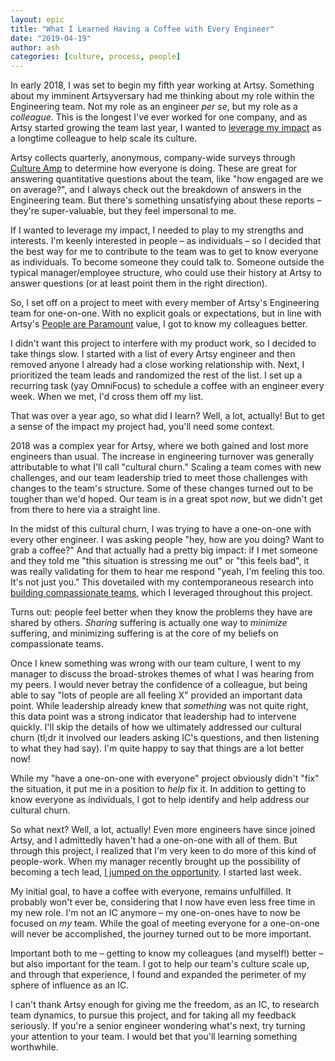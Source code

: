 ```yaml
---
layout: epic
title: "What I Learned Having a Coffee with Every Engineer"
date: "2019-04-19"
author: ash
categories: [culture, process, people]
---
```


In early 2018, I was set to begin my fifth year working at Artsy. Something about my imminent Artsyversary had me
thinking about my role within the Engineering team. Not my role as an engineer _per se_, but my role as a
_colleague_. This is the longest I've ever worked for one company, and as Artsy started growing the team last year,
I wanted to [leverage my impact][lev] as a longtime colleague to help scale its culture.

Artsy collects quarterly, anonymous, company-wide surveys through [Culture Amp][] to determine how everyone is
doing. These are great for answering quantitative questions about the team, like "how engaged are we on average?",
and I always check out the breakdown of answers in the Engineering team. But there's something unsatisfying about
these reports – they're super-valuable, but they feel impersonal to me.

If I wanted to leverage my impact, I needed to play to my strengths and interests. I'm keenly interested in people
– as individuals – so I decided that the best way for me to contribute to the team was to get to know everyone as
individuals. To become someone they could talk to. Someone outside the typical manager/employee structure, who
could use their history at Artsy to answer questions (or at least point them in the right direction).

So, I set off on a project to meet with every member of Artsy's Engineering team for one-on-one. With no explicit
goals or expectations, but in line with Artsy's [People are Paramount][pap] value, I got to know my colleagues
better.

<!-- more -->

I didn't want this project to interfere with my product work, so I decided to take things slow. I started with a
list of every Artsy engineer and then removed anyone I already had a close working relationship with. Next, I
prioritized the team leads and randomized the rest of the list. I set up a recurring task (yay OmniFocus) to
schedule a coffee with an engineer every week. When we met, I'd cross them off my list.

That was over a year ago, so what did I learn? Well, a lot, actually! But to get a sense of the impact my project
had, you'll need some context.

2018 was a complex year for Artsy, where we both gained and lost more engineers than usual. The increase in
engineering turnover was generally attributable to what I'll call "cultural churn." Scaling a team comes with new
challenges, and our team leadership tried to meet those challenges with changes to the team's structure. Some of
these changes turned out to be tougher than we'd hoped. Our team is in a great spot _now_, but we didn't get from
there to here via a straight line.

In the midst of this cultural churn, I was trying to have a one-on-one with every other engineer. I was asking
people "hey, how are you doing? Want to grab a coffee?" And that actually had a pretty big impact: if I met someone
and they told me "this situation is stressing me out" or "this feels bad", it was really validating for them to
hear me respond "yeah, I'm feeling this too. It's not just you." This dovetailed with my contemporaneous research
into [building compassionate teams][teams], which I leveraged throughout this project.

Turns out: people feel better when they know the problems they have are shared by others. _Sharing_ suffering is
actually one way to _minimize_ suffering, and minimizing suffering is at the core of my beliefs on compassionate
teams.

Once I knew something was wrong with our team culture, I went to my manager to discuss the broad-strokes themes of
what I was hearing from my peers. I would never betray the confidence of a colleague, but being able to say "lots
of people are all feeling X" provided an important data point. While leadership already knew that _something_ was
not quite right, this data point was a strong indicator that leadership had to intervene quickly. I'll skip the
details of how we ultimately addressed our cultural churn (tl;dr it involved our leaders asking IC's questions, and
then listening to what they had say). I'm quite happy to say that things are a lot better now!

While my "have a one-on-one with everyone" project obviously didn't "fix" the situation, it put me in a position to
_help_ fix it. In addition to getting to know everyone as individuals, I got to help identify and help address our
cultural churn.

So what next? Well, a lot, actually! Even more engineers have since joined Artsy, and I admittedly haven't had a
one-on-one with all of them. But through this project, I realized that I'm very keen to do more of this kind of
people-work. When my manager recently brought up the possibility of becoming a tech lead, [I jumped on the
opportunity][tl]. I started last week.

My initial goal, to have a coffee with everyone, remains unfulfilled. It probably won't ever be, considering that I
now have even less free time in my new role. I'm not an IC anymore – my one-on-ones have to now be focused on _my_
team. While the goal of meeting everyone for a one-on-one will never be accomplished, the journey turned out to be
more important.

Important both to me – getting to know my colleagues (and myself!) better – but also important for the team. I got
to help our team's culture scale up, and through that experience, I found and expanded the perimeter of my sphere
of influence as an IC.

I can't thank Artsy enough for giving me the freedom, as an IC, to research team dynamics, to pursue this project,
and for taking all my feedback seriously. If you're a senior engineer wondering what's next, try turning your
attention to your team. I would bet that you'll learning something worthwhile.

[lev]: https://github.com/artsy/README/blob/master/culture/engineering-principles.md#leverage-your-impact
[culture amp]: https://www.cultureamp.com
[pap]: https://github.com/artsy/README/blob/master/culture/what-is-artsy.md#people-are-paramount
[teams]: https://ashfurrow.com/blog/building-better-software-by-building-better-teams/
[tl]: https://ashfurrow.com/blog/reflecting-on-5-years-at-artsy/
